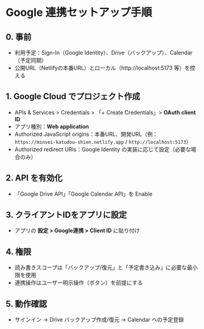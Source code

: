# Google 連携セットアップ手順

## 0. 事前
- 利用予定：Sign-In（Google Identity）、Drive（バックアップ）、Calendar（予定同期）
- 公開URL（Netlifyの本番URL）とローカル（http://localhost:5173 等）を控える

## 1. Google Cloud でプロジェクト作成
- APIs & Services > Credentials > 「+ Create Credentials」> **OAuth client ID**
- アプリ種別：**Web application**
- Authorized JavaScript origins：本番URL、開発URL（例：`https://minsei-katudou-shien.netlify.app` / `http://localhost:5173`）
- Authorized redirect URIs：Google Identity の実装に応じて設定（必要な場合のみ）

## 2. API を有効化
- 「Google Drive API」「Google Calendar API」を Enable

## 3. クライアントIDをアプリに設定
- アプリの **設定 > Google連携 > Client ID** に貼り付け

## 4. 権限
- 読み書きスコープは「バックアップ/復元」と「予定書き込み」に必要な最小限を使用
- 連携操作はユーザー明示操作（ボタン）を前提にする

## 5. 動作確認
- サインイン → Drive バックアップ作成/復元 → Calendar への予定登録
